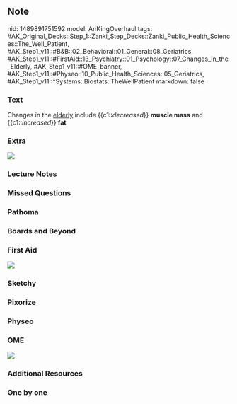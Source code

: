 ## Note
nid: 1489891751592
model: AnKingOverhaul
tags: #AK_Original_Decks::Step_1::Zanki_Step_Decks::Zanki_Public_Health_Sciences::The_Well_Patient, #AK_Step1_v11::#B&B::02_Behavioral::01_General::08_Geriatrics, #AK_Step1_v11::#FirstAid::13_Psychiatry::01_Psychology::07_Changes_in_the_Elderly, #AK_Step1_v11::#OME_banner, #AK_Step1_v11::#Physeo::10_Public_Health_Sciences::05_Geriatrics, #AK_Step1_v11::^Systems::Biostats::TheWellPatient
markdown: false

### Text
Changes in the <u>elderly</u> include {{c1::<i>decreased</i>}}
<b>muscle mass</b> and {{c1::<i>increased</i>}} <b>fat</b>

### Extra
<img src="paste-277145649676508.jpg">

### Lecture Notes


### Missed Questions


### Pathoma


### Boards and Beyond


### First Aid
<img src="tmpzD0xQB.png">

### Sketchy


### Pixorize


### Physeo


### OME
<div class="ome-widget">
  <a href="https://onlinemeded.org?ref=anki"><img src=
  "_OME_AnkiFlashcards_General_7.png"></a>
</div>

### Additional Resources


### One by one

